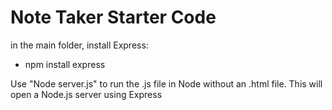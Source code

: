 # Note Taker Starter Code

in the main folder, install Express:
- npm install express

Use "Node server.js" to run the .js file in Node without an .html file.  This will open a Node.js server using Express

